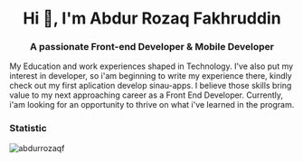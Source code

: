 <h1 align="center">Hi 👋, I'm Abdur Rozaq Fakhruddin</h1>
<h3 align="center">A passionate Front-end Developer & Mobile Developer</h3>

My Education and work experiences shaped in Technology. I've also put my interest in developer, so i'am beginning to write my experience there, kindly check out my first aplication develop sinau-apps. I believe those skills bring value to my next approaching career as a Front End Developer. Currently, i'am looking for an opportunity to thrive on what i've learned in the program.

### Statistic
<img align="left" src="https://github-readme-stats.vercel.app/api/top-langs?username=abdurrozaqf&layout=compact&theme=react&hide=php&langs_count=6" alt="abdurrozaqf" />
